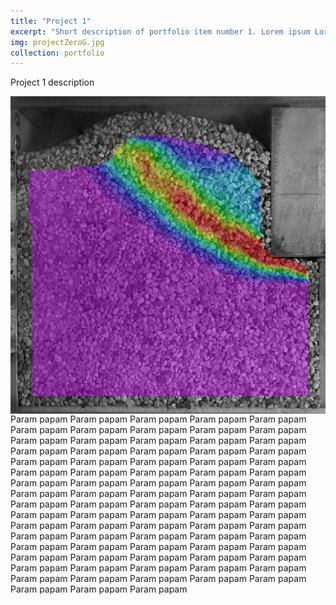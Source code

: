 ```yaml
---
title: "Project 1"
excerpt: "Short description of portfolio item number 1. Lorem ipsum Lorem ipsum Lorem ipsum Lorem ipsum Lorem ipsum Lorem ipsum Lorem ipsum Lorem ipsum Lorem ipsum Lorem ipsum Lorem ipsum Lorem ipsum Lorem ipsum Lorem ipsum Lorem ipsum Lorem ipsum Lorem ipsum Lorem ipsum Lorem ipsum Lorem ipsum Lorem ipsum Lorem ipsum Lorem ipsum Lorem ipsum Lorem ipsum Lorem ipsum Lorem ipsum Lorem ipsum Lorem ipsum Lorem ipsum Lorem ipsum Lorem ipsum Lorem ipsum Lorem ipsum Lorem ipsum Lorem ipsum Lorem ipsum Lorem ipsum Lorem ipsum Lorem ipsum Lorem ipsum Lorem ipsum Lorem ipsum Lorem ipsum Lorem ipsum Lorem ipsum Lorem ipsum Lorem ipsum Lorem ipsum Lorem ipsum Lorem ipsum Lorem ipsum Lorem ipsum Lorem ipsum Lorem ipsum Lorem ipsum Lorem ipsum Lorem ipsum Lorem ipsum Lorem ipsum Lorem ipsum Lorem ipsum Lorem ipsum Lorem ipsum Lorem ipsum Lorem ipsum Lorem ipsum Lorem ipsum Lorem ipsum Lorem ipsum Lorem ipsum Lorem ipsum Lorem ipsum Lorem ipsum Lorem ipsum Lorem ipsum Lorem ipsum Lorem ipsum "
img: projectZeroG.jpg
collection: portfolio
---
```


Project 1 description
 
<img src="/images/projectZeroG.jpg" align=right style="float: right; margin-left: 10px;">
 <p> Param papam  Param papam  Param papam  Param papam  Param papam  Param papam  Param papam  Param papam  Param papam  Param papam  Param papam  Param papam  Param papam  Param papam  Param papam  Param papam  Param papam  Param papam  Param papam  Param papam  Param papam  Param papam  Param papam  Param papam  Param papam  Param papam  Param papam  Param papam  Param papam  Param papam  Param papam  Param papam  Param papam  Param papam  Param papam  Param papam  Param papam  Param papam  Param papam  Param papam  Param papam  Param papam  Param papam  Param papam  Param papam  Param papam  Param papam  Param papam  Param papam  Param papam  Param papam  Param papam  Param papam  Param papam  Param papam  Param papam  Param papam  Param papam  Param papam  Param papam  Param papam  Param papam  Param papam  Param papam  Param papam  Param papam  Param papam  Param papam  Param papam  Param papam  Param papam  Param papam  Param papam  Param papam  Param papam  Param papam  Param papam  Param papam  Param papam  Param papam  Param papam  Param papam  Param papam 
